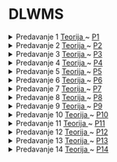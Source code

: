 # DLWMS

<details>
  <summary>Predavanje 1
    <a href="Teoretski dio/Predavanje 1.md"> Teorija </a> ~
    <a href="DLWMS/DLWMS.ConsoleApp/Predavanja/P1"> P1</a>
  </summary>
  <ul>
   <li> Uvod </li>
   <li> .NET </li>
   <li> Uvod </li>
   <li> Namespace </li>
   <li> Funkcije & Metode </li>
   <li> Tipovi podataka </li>
   <li> Interpolacija </li>
   <li> Pokazivači </li>
   <li> Klase </li>
   <li> Value & Refence Tipovi  </li>
   <li> Bazni Tip - Object  </li>
  </ul>
</details>

<details>
  <summary>Predavanje 2
    <a href="Teoretski dio/Predavanje 2.md"> Teorija </a> ~
    <a href="DLWMS/DLWMS.ConsoleApp/Predavanja/P2"> P2</a>
  </summary>
  <ul>
   <li> Konekcija </li>
   <li> Slojevi & Vrijednosti Reference </li>
   <li> Nizovi </li>
   <li> Podrazumijevane Vrijednosti </li>
   <li> Provjera Null Vrijednosti </li>
   <li> Slanje Parametara: ref, out, in </li>
   <li> Imutabilnost </li>
   <li> Dekonstrukcija </li>
   <li> Params </li>
   <li> Indekseri </li>
  </ul>
</details>

<details>
  <summary>Predavanje 3
    <a href="Teoretski dio/Predavanje 3.md"> Teorija </a> ~
    <a href="DLWMS/DLWMS.ConsoleApp/Predavanja/P3"> P3</a>
  </summary>
  <ul>
   <li> const & readonly </li>
   <li> Nasljeđivanje, is, as </li>
   <li> Abstraktna klasa (metode, virtual) </li>
   <li> Interface </li>
   <li> Nasljeđivanje interface-a </li>
   <li> Logiranje </li>
   <li> Repository </li>
   <li> Disposable repository </li>
  </ul>
</details>

<details>
  <summary>Predavanje 4
    <a href="Teoretski dio/Predavanje 4.md"> Teorija </a> ~
    <a href="DLWMS/DLWMS.WindForms/P4 - XO"> P4</a>
  </summary>
  <ul>
   <li> Forme </li>
   <li> Initialize Component </li>
   <li> Toolbox, Properties Window </li>
   <li> Partial class </li>
   <li> Events </li>
   <li> XO Igra </li>
 
  </ul>
</details>

<details>
  <summary>Predavanje 5
    <a href="Teoretski dio/Predavanje 5.md"> Teorija </a> ~
    <a href="DLWMS/DLWMS.WindForms/P5 - Prijava"> P5</a>
  </summary>
  <ul>
   <li> InMemoryDB </li>
   <li> Resursi i Ključevi </li>
   <li> MessageBox </li>
   <li> Validacija Podataka </li>
   <li> Generisanje Lozinke </li>
  </ul>
</details>

<details>
  <summary>Predavanje 6
    <a href="Teoretski dio/Predavanje 6.md"> Teorija </a> ~
    <a href="DLWMS/DLWMS.WindForms/Intro"> P6</a>
  </summary>
  <ul>
   <li> Delegati & Eventi </li>
   <li> Function </li>
   <li> Action </li>
   <li> Enumerisanje </li>
  </ul>
</details>

<details>
  <summary>Predavanje 7
    <a href="Teoretski dio/Predavanje 7.md"> Teorija </a> ~
    <a href="DLWMS/DLWMS.WindForms/P5 - Prijava"> P7</a>
  </summary>
  <ul>
   <li> Data Sloj </li>
   <li> DataViewGrid </li>
   <li> Dodavanje Novog Studenta </li>
   <li> ComboBox Podaci </li>
   <li> Validacija Podataka </li>
   <li> Učitavanje Slike </li>
   <li> Editovanje postojećeg studenta </li>
  </ul>
</details>

<details>
  <summary>Predavanje 8
    <a href="Teoretski dio/Predavanje 8.md"> Teorija </a> ~
    <a href="DLWMS/DLWMS.WindForms/Studenti"> P8</a>
  </summary>
  <ul>
   <li> Object  </li>
   <li> Boxing </li>
   <li> Unboxing  </li>
   <li> Dynamic </li>
   <li> Anonimni Tipovi  </li>
   <li> Data Transfer Object (dto) </li>
   <li> Extended Metoda </li>
   <li> Linq </li>
  </ul>
</details>

<details>
  <summary>Predavanje 9
    <a href="Teoretski dio/Predavanje 9.md"> Teorija </a> ~
    <a href="DLWMS/DLWMS.WindForms/P9"> P9</a>
  </summary>
  <ul>
   <li> Database first </li>
   <li> Code first </li>
   <li> Korelacija s bazom podataka </li>
   <li> Entity Framework - naming konvencije </li>
   <li> Relacije </li>
   <li> Exception za forme </li>    
  </ul>
</details>

<details>
  <summary>Predavanje 10
    <a href="Teoretski dio/Predavanje 10.md"> Teorija </a> ~
    <a href="DLWMS/DLWMS.WindForms/P10"> P10</a>
  </summary>
  <ul>
   <li> ORM - Object Relational Mapping </li>
   <li> Not Mapped </li>
   <li> Memory Stream </li>
  </ul>
</details>

<details>
  <summary>Predavanje 11
    <a href="Teoretski dio/Predavanje 11.md"> Teorija </a> ~
    <a href="DLWMS/DLWMS.WindForms/P10"> P11</a>
  </summary>
  <ul>
   <li> Baza </li>
   <li> Relacije </li>    
  </ul>
</details>

<details>
  <summary>Predavanje 12
    <a href="Teoretski dio/Predavanje 12.md"> Teorija </a> ~
    <a href="DLWMS/DLWMS.WindForms/P10"> P12</a>
  </summary>
  <ul>
   <li> Izvještaji </li>
   <li> Anonimni tipovi </li>
  </ul>
</details>

<details>
  <summary>Predavanje 13
    <a href="Teoretski dio/Predavanje 13.md"> Teorija </a> ~
    <a href=""> P13</a>
  </summary>
  <ul>
   <li>  </li>
   <li>  </li>
    
  </ul>
</details>

<details>
  <summary>Predavanje 14
    <a href="Teoretski dio/Predavanje 14.md"> Teorija </a> ~
    <a href=""> P14</a>
  </summary>
  <ul>
   <li>  </li>
   <li>  </li>
    
  </ul>
</details>
